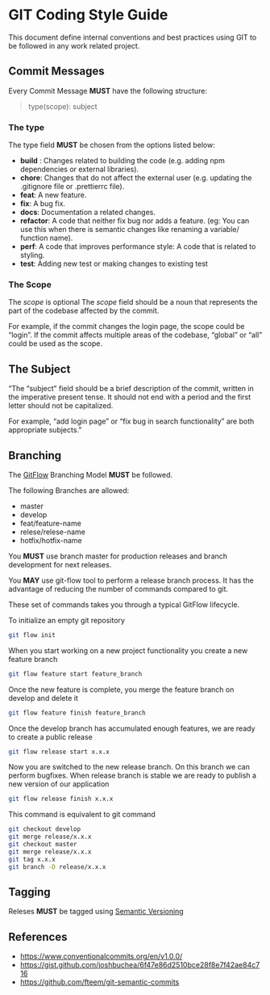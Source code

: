 # GIT Coding Style Guide

This document define internal conventions and best practices using GIT to be followed in any work related project.

## Commit Messages

Every Commit Message **MUST** have the following structure:

> type(scope): subject

### The type
The type field **MUST** be chosen from the options listed below:

- **build** : Changes related to building the code (e.g. adding npm dependencies or external libraries).
- **chore**: Changes that do not affect the external user (e.g. updating the .gitignore file or .prettierrc file).
- **feat**: A new feature.
- **fix**: A bug fix.
- **docs**: Documentation a related changes.
- **refactor**: A code that neither fix bug nor adds a feature. (eg: You can use this when there is semantic changes like renaming a variable/ function name).
- **perf**: A code that improves performance style: A code that is related to styling.
- **test**: Adding new test or making changes to existing test

### The Scope
The *scope* is optional
The *scope* field should be a noun that represents the part of the codebase affected by the commit.

For example, if the commit changes the login page, the scope could be “login”. If the commit affects multiple areas of the codebase, “global” or “all” could be used as the scope.


## The Subject
“The “subject” field should be a brief description of the commit, written in the imperative present tense. It should not end with a period and the first letter should not be capitalized.

For example, “add login page” or “fix bug in search functionality” are both appropriate subjects.”


## Branching
The [GitFlow](https://www.atlassian.com/git/tutorials/comparing-workflows/gitflow-workflow) Branching Model **MUST** be followed.

The following Branches are allowed: 

 - master
 - develop
 - feat/feature-name
 - relese/relese-name
 - hotfix/hotfix-name

You **MUST** use branch master for production releases and branch development for next releases.

You **MAY** use git-flow tool to perform a release branch process. It has the advantage of reducing the number of commands compared to git.

These set of commands takes you through a typical GitFlow lifecycle.

To initialize an empty git repository
 ```bash
git flow init
```

When you start working on a new project functionality you create a new feature branch
 ```bash
 git flow feature start feature_branch
```

Once the new feature is complete, you merge the feature branch on develop and delete it
 ```bash
 git flow feature finish feature_branch
```

Once the develop branch has accumulated enough features, we are ready to create a public release
 ```bash
git flow release start x.x.x
```
Now you are switched to the new release branch.
On this branch we can perform bugfixes.
When release branch is stable we are ready to publish a new version of our application
```bash
git flow release finish x.x.x
```
This command is equivalent to git command
```bash
git checkout develop
git merge release/x.x.x
git checkout master
git merge release/x.x.x
git tag x.x.x
git branch -D release/x.x.x
```

## Tagging
Releses **MUST** be tagged using [Semantic Versioning](https://semver.org/)


## References
- https://www.conventionalcommits.org/en/v1.0.0/
- https://gist.github.com/joshbuchea/6f47e86d2510bce28f8e7f42ae84c716
- https://github.com/fteem/git-semantic-commits


